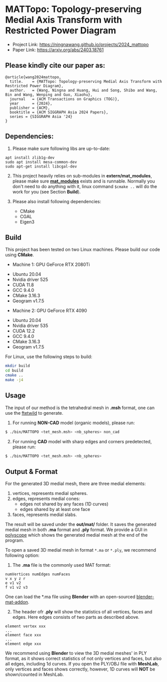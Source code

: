 # MATTopo: Topology-preserving Medial Axis Transform with Restricted Power Diagram

- Project Link: https://ningnawang.github.io/projects/2024_mattopo
- Paper Link: https://arxiv.org/abs/2403.18761

## Please kindly cite our paper as:
```
@article{wang2024mattopo,
  title.    = {MATTopo: Topology-preserving Medial Axis Transform with Restricted Power Diagram},
  author.   = {Wang, Ningna and Huang, Hui and Song, Shibo and Wang, Bin and Wang, Wenping and Guo, Xiaohu},
  journal   = {ACM Transactions on Graphics (TOG)},
  year      = {2024},
  publisher = {ACM},
  booktitle = {ACM SIGGRAPH Asia 2024 Papers},
  series = {SIGGRAPH Asia '24}
}
```

## Dependencies:

1. Please make sure following libs are up-to-date:

```
apt install zlib1g-dev
sudo apt install mesa-common-dev
sudo apt-get install libcgal-dev
```

2. This project heavily relies on sub-modules in **extern/mat_modules**, please make sure **[mat_modules](https://github.com/ningnawang/mat_modules)** exists and is runnable. Normally you don't need to do anything with it, linux command `$cmake ..` will do the work for you (see Section **Build**).

3. Please also install following dependencies:
    * CMake
    * CGAL
    * Eigen3

## Build

This project has been tested on two Linux machines. 
Please build our code using **CMake**.

- Machine 1: GPU GeForce RTX 2080Ti
* Ubuntu 20.04
* Nvidia driver 525
* CUDA 11.8
* GCC 9.4.0
* CMake 3.16.3
* Geogram v1.7.5

- Machine 2: GPU GeForce RTX 4090
* Ubuntu 20.04
* Nvidia driver 535
* CUDA 12.2
* GCC 9.4.0
* CMake 3.16.3
* Geogram v1.7.5


For Linux, use the following steps to build:

```bash
mkdir build
cd build
cmake ..
make -j4
```

## Usage

The input of our method is the tetrahedral mesh in **.msh** format, one can use the [ftetwild](https://github.com/wildmeshing/fTetWild) to generate.

1. For running **NON-CAD** model (organic models), please run:
```bash
$ ./bin/MATTOPO <tet_mesh.msh> <nb_spheres> non_cad
```

2. For running **CAD** model with sharp edges and corners predetected, please run:
```bash
$ ./bin/MATTOPO <tet_mesh.msh> <nb_spheres>
```

## Output & Format

For the generated 3D medial mesh, there are three medial elements:
1. vertices, represents medial spheres.
2. edges, represents medial cones:
   - edges not shared by any faces (1D curves)
   - edges shared by at least one face
3. faces, represents medial slabs.


The result will be saved under the **out/mat/** folder. It saves the generated medial mesh in both **.ma** format and **.ply** format. 
We provide a GUI in [polyscope](https://polyscope.run/) which shows the generated medial mesh at the end of the program.

To open a saved 3D medial mesh in format `*.ma` or `*.ply`, we recommend following option:

1. The **.ma** file is the commonly used MAT format:
```
numVertices numEdges numFaces
v x y z r
e v1 v2
f v1 v2 v3
```
One can load the *.ma file using **Blender** with an open-sourced [blender-mat-addon](https://github.com/songshibo/blender-mat-addon).

2. The header ofr **.ply** will show the statistics of all vertices, faces and edges. Here edges consists of two parts as described above.
```
element vertex xxx
...
element face xxx
...
element edge xxx
```

We recommend using **Blender** to view the 3D medial meshes' in PLY format, as it shows correct statistics of not only vertices and faces, but also all edges, including 1d curves. If you open the PLY/OBJ file with **MeshLab**, only vertices and faces shows correctly, however, 1D curves will **NOT** be shown/counted in MeshLab.


